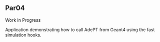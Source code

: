 <!--
SPDX-FileCopyrightText: 2021 CERN
SPDX-License-Identifier: CC-BY-4.0
-->

## Par04

Work in Progress

Application demonstrating how to call AdePT from Geant4 using the fast simulation hooks.

